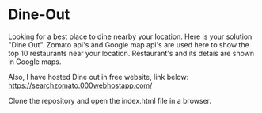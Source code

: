 # Dine-Out
Looking for a best place to dine nearby your location. Here is your solution "Dine Out".
Zomato api's and Google map api's are used here to show the top 10 restaurants near your location.
Restaurant's and its detais are shown in Google maps.

Also, I have hosted Dine out in free website, link below:
https://searchzomato.000webhostapp.com/

Clone the repository and open the index.html file in a browser.

